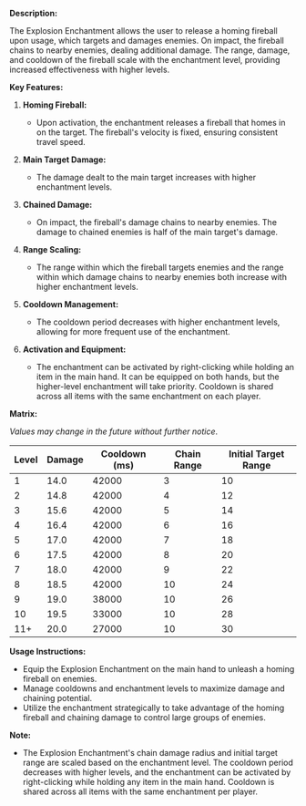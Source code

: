 **Description:**

The Explosion Enchantment allows the user to release a homing fireball upon usage, which targets and damages enemies. On impact, the fireball chains to nearby enemies, dealing additional damage. The range, damage, and cooldown of the fireball scale with the enchantment level, providing increased effectiveness with higher levels.

**Key Features:**

1. **Homing Fireball:**
    
    - Upon activation, the enchantment releases a fireball that homes in on the target. The fireball's velocity is fixed, ensuring consistent travel speed.
2. **Main Target Damage:**
    
    - The damage dealt to the main target increases with higher enchantment levels.
3. **Chained Damage:**
    
    - On impact, the fireball's damage chains to nearby enemies. The damage to chained enemies is half of the main target's damage.
4. **Range Scaling:**
    
    - The range within which the fireball targets enemies and the range within which damage chains to nearby enemies both increase with higher enchantment levels.
5. **Cooldown Management:**
    
    - The cooldown period decreases with higher enchantment levels, allowing for more frequent use of the enchantment.
6. **Activation and Equipment:**
    
    - The enchantment can be activated by right-clicking while holding an item in the main hand. It can be equipped on both hands, but the higher-level enchantment will take priority. Cooldown is shared across all items with the same enchantment on each player.

**Matrix:**

_Values may change in the future without further notice_.

| Level | Damage | Cooldown (ms) | Chain Range | Initial Target Range |
| ----- | ------ | ------------- | ----------- | -------------------- |
| 1     | 14.0   | 42000         | 3           | 10                   |
| 2     | 14.8   | 42000         | 4           | 12                   |
| 3     | 15.6   | 42000         | 5           | 14                   |
| 4     | 16.4   | 42000         | 6           | 16                   |
| 5     | 17.0   | 42000         | 7           | 18                   |
| 6     | 17.5   | 42000         | 8           | 20                   |
| 7     | 18.0   | 42000         | 9           | 22                   |
| 8     | 18.5   | 42000         | 10          | 24                   |
| 9     | 19.0   | 38000         | 10          | 26                   |
| 10    | 19.5   | 33000         | 10          | 28                   |
| 11+   | 20.0   | 27000         | 10          | 30                   |

**Usage Instructions:**

- Equip the Explosion Enchantment on the main hand to unleash a homing fireball on enemies.
- Manage cooldowns and enchantment levels to maximize damage and chaining potential.
- Utilize the enchantment strategically to take advantage of the homing fireball and chaining damage to control large groups of enemies.

**Note:**

- The Explosion Enchantment's chain damage radius and initial target range are scaled based on the enchantment level. The cooldown period decreases with higher levels, and the enchantment can be activated by right-clicking while holding any item in the main hand. Cooldown is shared across all items with the same enchantment per player.